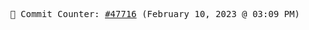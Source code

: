 <p align="center">
    <samp>
        📮 Commit Counter: <a href="https://github.com/Javascript-void0/Javascript-void0/commits/main">#47716</a> (February 10, 2023 @ 03:09 PM)
    </samp>
</p>